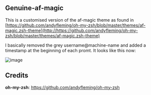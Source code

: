 ## Genuine-af-magic

This is a customised version of the af-magic theme as found in [https://github.com/andyfleming/oh-my-zsh/blob/master/themes/af-magic.zsh-theme](http://https://github.com/andyfleming/oh-my-zsh/blob/master/themes/af-magic.zsh-theme)  

I basically removed the grey username@machine-name and added a timestamp at the beginning of each promt. It looks like this now:

![image](http://https://github.com/TheGenuine/genuine-af-magic/blob/master/screenshot.png)

## Credits

**oh-my-zsh**: https://github.com/andyfleming/oh-my-zsh